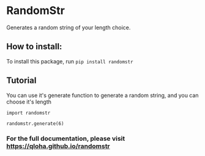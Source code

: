 # RandomStr

Generates a random string of your length choice.

## How to install:

To install this package, run ```pip install randomstr```

## Tutorial

You can use it's generate function to generate a random string, and you can choose it's length

```
import randomstr

randomstr.generate(6)
```

### For the full documentation, please visit https://qloha.github.io/randomstr
